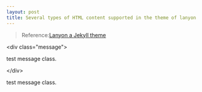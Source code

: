 ```yaml
---
layout: post
title: Several types of HTML content supported in the theme of lanyon
---
```


>Reference:[Lanyon a Jekyll theme](http://lanyon.getpoole.com/)

&lt;div class="message"&gt;

  test message class.

&lt;/div&gt;


<div class="message">
  test message class.
</div>



